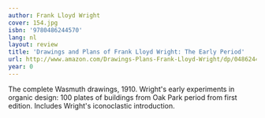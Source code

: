 ```yaml
---
author: Frank Lloyd Wright
cover: 154.jpg
isbn: '9780486244570'
lang: nl
layout: review
title: 'Drawings and Plans of Frank Lloyd Wright: The Early Period'
url: http://www.amazon.com/Drawings-Plans-Frank-Lloyd-Wright/dp/0486244571?SubscriptionId=0VMG0VFGBMRWVRA58R02&tag=ldvd-20&linkCode=xm2&camp=2025&creative=165953&creativeASIN=0486244571
year: 0
---
```

The complete Wasmuth drawings, 1910. Wright's early experiments in organic design: 100 plates of buildings from Oak Park period from first edition. Includes Wright's iconoclastic introduction.
